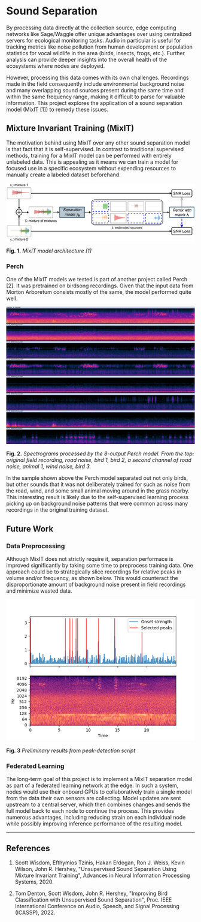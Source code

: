 # Sound Separation
By processing data directly at the collection source, edge computing networks like Sage/Waggle offer unique advantages over using centralized servers for ecological monitoring tasks. Audio in particular is useful for tracking metrics like noise pollution from human development or population statistics for vocal wildlife in the area (birds, insects, frogs, etc.). Further analysis can provide deeper insights into the overall health of the ecosystems where nodes are deployed.

However, processing this data comes with its own challenges. Recordings made in the field consequently include environmental background noise and many overlapping sound sources present during the same time and within the same frequency range, making it difficult to parse for valuable information. This project explores the application of a sound separation model (MixIT [1]) to remedy these issues.


## Mixture Invariant Training (MixIT)
The motivation behind using MixIT over any other sound separation model is that fact that it is self-supervised. In contrast to traditional supervised methods, training for a MixIT model can be performed with entirely unlabeled data. This is appealing as it means we can train a model for focused use in a specific ecosystem without expending resources to manually create a labeled dataset beforehand. 

![MixIT model architecture](./imgs/sound-separation-1.png)

**Fig. 1.** *MixIT model architecture [1]*


### Perch
One of the MixIT models we tested is part of another project called Perch [2]. It was pretrained on birdsong recordings. Given that the input data from Morton Arboretum consists mostly of the same, the model performed quite well. 

![sample 1 spectrograms from Perch inference results](./imgs/sound-separation-2.png)

**Fig. 2.** *Spectrograms processed by the 8-output Perch model. From the top: original field recording, road noise, bird 1, bird 2, a second channel of road noise, animal 1, wind noise, bird 3.*

In the sample shown above the Perch model separated out not only birds, but other sounds that it was not deliberately trained for such as noise from the road, wind, and some small animal moving around in the grass nearby. This interesting result is likely due to the self-supervised learning process picking up on background noise patterns that were common across many recordings in the original training dataset. 


## Future Work
### Data Preprocessing
Although MixIT does not strictly require it, separation performace is improved significantly by taking some time to preprocess training data. One approach could be to strategically slice recordings for relative peaks in volume and/or frequency, as shown below. This would counteract the disproportionate amount of background noise present in field recordings and minimize wasted data.

![preliminary results from peak-detection script](./imgs/sound-separation-3.png)

**Fig. 3** *Preliminary results from peak-detection script*


### Federated Learning
The long-term goal of this project is to implement a MixIT separation model as part of a federated learning network at the edge. In such a system, nodes would use their onboard GPUs to collaboratively train a single model from the data their own sensors are collecting. Model updates are sent upstream to a central server, which then combines changes and sends the full model back to each node to continue the process. This provides numerous advantages, including reducing strain on each individual node while possibly improving inference performance of the resulting model.


---


## References 

1. Scott Wisdom, Efthymios Tzinis, Hakan Erdogan, Ron J. Weiss, Kevin Wilson, John R.
Hershey, "Unsupervised Sound Separation Using Mixture Invariant Training", Advances in
Neural Information Processing Systems, 2020.

2. Tom Denton, Scott Wisdom, John R. Hershey, "Improving Bird Classification with
Unsupervised Sound Separation", Proc. IEEE International Conference on Audio, Speech, and
Signal Processing (ICASSP), 2022.